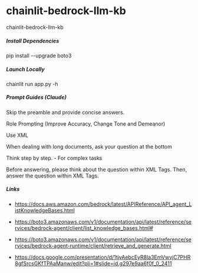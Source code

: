 # chainlit-bedrock-llm-kb
chainlit-bedrock-llm-kb

##### Install Dependencies

pip install --upgrade boto3

##### Launch Locally

chainlit run app.py -h

##### Prompt Guides (Claude)

Skip the preamble and provide concise answers.

Role Prompting (Improve Accuracy, Change Tone and Demeanor)

Use XML

When dealing with long documents, ask your question at the bottom

Think step by step. - For complex tasks

Before answering, please think about the question within <thinking></thinking> XML Tags. Then, answer the question within <answer></answer> XML Tags.

##### Links

- https://docs.aws.amazon.com/bedrock/latest/APIReference/API_agent_ListKnowledgeBases.html

- https://boto3.amazonaws.com/v1/documentation/api/latest/reference/services/bedrock-agent/client/list_knowledge_bases.html#

- https://boto3.amazonaws.com/v1/documentation/api/latest/reference/services/bedrock-agent-runtime/client/retrieve_and_generate.html

- https://docs.google.com/presentation/d/1tjvAebcEyR8la3EmVwvjC7PHR8gfSrcsGKfTPAaManw/edit?pli=1#slide=id.g297e9aa6f0f_0_2411